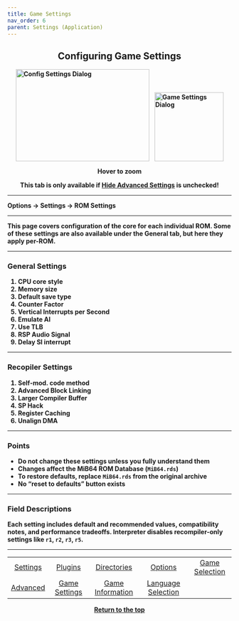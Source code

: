 ```yaml
---
title: Game Settings
nav_order: 6
parent: Settings (Application)
---
```


<style>
.zoom-pair {
  display: flex;
  gap: 12px;
  align-items: flex-end;
  justify-content: flex-start;
  position: relative;
  margin-left: auto;
  margin-right: auto;
  width: max-content;
  text-align: left;
}

.zoom-on-hover {
  display: inline-block;
  position: relative;
}

.zoom-on-hover img {
  display: block;
  cursor: zoom-in;
  transition: transform 0.3s ease;
  transform-origin: left center;
  position: relative;
  z-index: 1;
}

.zoom-on-hover:hover img {
  transform: scale(1.5);
}

.zoom-pair .zoom-on-hover:first-child:hover img {
  z-index: 9999;
}

.zoom-pair .zoom-on-hover:last-child:hover img {
  z-index: 100;
}
</style>

## <center>Configuring Game Settings</center>
<b>
<div style="text-align: center;">
  <div class="zoom-pair">
    <div class="zoom-on-hover">
      <img src="/manual/asset/images/config_settings.png" alt="Config Settings Dialog" width="300" height="207" />
    </div>
    <div class="zoom-on-hover">
      <img src="/manual/asset/images/game_settings.png" alt="Game Settings Dialog" width="155" />
    </div>
  </div>
  <p><strong>Hover to zoom</strong></p>
</div>

<!-- ClauseEcho: Interactive Images -->

<p style="text-align: center;">This tab is only available if <a href="app-options">Hide Advanced Settings</a> is unchecked!</p>

---

Options → Settings → ROM Settings

---

This page covers configuration of the core for each individual ROM. Some of these settings are also available under the General tab, but here they apply per-ROM.

---

### <a name="General_Settings">General Settings</a>

1. <a name="o1">CPU core style</a>  
2. <a name="o2">Memory size</a>  
3. <a name="o3">Default save type</a>  
4. <a name="o4">Counter Factor</a>  
5. <a name="o5">Vertical Interrupts per Second</a>  
6. <a name="o6">Emulate AI</a>  
7. <a name="o7">Use TLB</a>  
8. <a name="o8">RSP Audio Signal</a>  
9. <a name="o9">Delay SI interrupt</a>

---

### <a name="Recopiler_Settings">Recopiler Settings</a>

1. <a name="r1">Self-mod. code method</a>  
2. <a name="r2">Advanced Block Linking</a>  
3. <a name="r3">Larger Compiler Buffer</a>  
4. <a name="r4">SP Hack</a>  
5. <a name="r5">Register Caching</a>  
6. <a name="r7">Unalign DMA</a>

---

### Points

- Do not change these settings unless you fully understand them  
- Changes affect the MiB64 ROM Database (`MiB64.rds`)  
- To restore defaults, replace `MiB64.rds` from the original archive  
- No “reset to defaults” button exists

---

### Field Descriptions

Each setting includes default and recommended values, compatibility notes, and performance tradeoffs. Interpreter disables recompiler-only settings like `r1`, `r2`, `r3`, `r5`.

---

<table align="center">
  <tr>
    <td style="text-align: center;"><a href="app-settings">Settings</a></td>
    <td style="text-align: center;"><a href="app-plugins">Plugins</a></td>
    <td style="text-align: center;"><a href="app-directories">Directories</a></td>
    <td style="text-align: center;"><a href="app-options">Options</a></td>
    <td style="text-align: center;"><a href="app-game-selection">Game Selection</a></td>
  </tr>
  <tr>
    <td style="text-align: center;"><a href="app-advanced">Advanced</a></td>
    <td style="text-align: center;"><a href="app-game-settings">Game Settings</a></td>
    <td style="text-align: center;"><a href="app-game-information">Game Information</a></td>
    <td style="text-align: center;"><a href="app-language">Language Selection</a></td>
    <td style="text-align: center;">&nbsp;</td>
  </tr>
</table>

<p style="text-align:center"><a href="#">Return to the top</a></p>

<!-- ClauseEcho: Game Settings Node Complete -->
